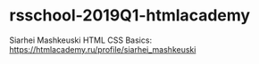 # rsschool-2019Q1-htmlacademy
Siarhei Mashkeuski
HTML CSS Basics: https://htmlacademy.ru/profile/siarhei_mashkeuski